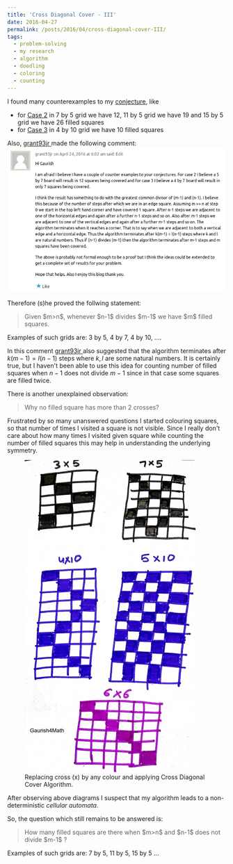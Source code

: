 ```yaml
---
title: 'Cross Diagonal Cover - III'
date: 2016-04-27
permalink: /posts/2016/04/cross-diagonal-cover-III/
tags:
  - problem-solving
  - my research
  - algorithm
  - doodling
  - coloring
  - counting
---
```


I found many counterexamples to my <a href="https://gkorpal.github.io/posts/2016/04/cross-diagonal-cover-II/" target="_blank">conjecture</a>, like
<ul>
	<li>for <span style="text-decoration:underline;">Case 2</span> in 7 by 5 grid we have 12, 11 by 5 grid we have 19 and 15 by 5 grid we have 26 filled squares</li>
	<li>for <span style="text-decoration:underline;">Case 3</span> in 4 by 10 grid we have 10 filled squares</li>
</ul>
Also, <a href="https://en.gravatar.com/grant93jr" target="_blank">grant93jr </a>  made the following comment:

<img src="/images/grant.png" alt="">

Therefore (s)he proved the follwing statement:

<blockquote>Given $m>n$, whenever $n-1$ divides $m-1$ we have $m$ filled squares.</blockquote>

Examples of such grids are: 3 by 5, 4 by 7, 4 by 10, ....

In this comment <a href="https://en.gravatar.com/grant93jr" target="_blank">grant93jr </a> also suggested that the algorithm terminates after $k(m-1) = l(n-1)$ steps where $k, l$ are some natural numbers. It is certainly true, but I haven't been able to use this idea for counting number of filled squares when $n-1$ does not divide $m-1$ since in that case some squares are filled twice.

There is another unexplained observation:

<blockquote>Why no filled square has more than 2 crosses?</blockquote>

Frustrated by so many unanswered questions I started colouring squares, so that number of times I visited a square is not visible. Since I really don't care about how many times I visited  given square while counting the number of filled squares this may help in understanding the underlying symmetry.


<figure>
  <img src="/images/new-doc-21_1.jpg" alt="my alt text"/>
  <figcaption>Replacing cross (x) by any colour and applying Cross Diagonal Cover Algorithm.</figcaption>
</figure>

After observing above diagrams I suspect that my algorithm leads to a non-deterministic <i>cellular automata</i>.

So, the question which still remains to be answered is:

<blockquote>How many filled squares are there when  $m>n$ and $n-1$ does not divide $m-1$ ?</blockquote>

Examples of such grids are: 7 by 5, 11 by 5, 15 by 5 ... 

